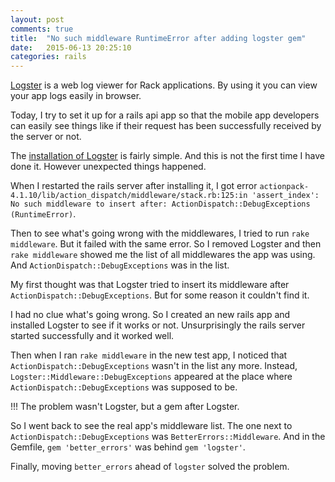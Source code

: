 ```yaml
---
layout: post
comments: true
title:  "No such middleware RuntimeError after adding logster gem"
date:   2015-06-13 20:25:10
categories: rails
---
```


[Logster](https://github.com/discourse/logster) is a web log viewer for Rack
applications.
By using it you can view your app logs easily in browser.

Today, I try to set it up for a rails api app so that the mobile app developers
can easily see things like if their request has been successfully received by
the server or not.

The [installation of Logster](https://github.com/discourse/logster#installation) is fairly simple.
And this is not the first time I have done it.
However unexpected things happened.

When I restarted the rails server after installing it, I got error
`actionpack-4.1.10/lib/action_dispatch/middleware/stack.rb:125:in 'assert_index': No such middleware to insert after: ActionDispatch::DebugExceptions (RuntimeError)`.

Then to see what's going wrong with the middlewares, I tried to run `rake
middleware`.
But it failed with the same error.
So I removed Logster and then `rake middleware` showed me the list of all
middlewares the app was using. And `ActionDispatch::DebugExceptions` was in the
list.

My first thought was that Logster tried to insert its middleware after
`ActionDispatch::DebugExceptions`. But for some reason it couldn't find it.

I had no clue what's going wrong. So I created an new rails app and installed
Logster to see if it works or not. Unsurprisingly the rails server started
successfully and it worked well.

Then when I ran `rake middleware` in the new test app, I noticed
that `ActionDispatch::DebugExceptions` wasn't in the list any more.
Instead, `Logster::Middleware::DebugExceptions` appeared at the place where
`ActionDispatch::DebugExceptions` was supposed to be.

!!! The problem wasn't Logster, but a gem after Logster.

So I went back to see the real app's middleware list. The one next to
`ActionDispatch::DebugExceptions` was `BetterErrors::Middleware`.
And in the Gemfile, `gem 'better_errors'` was behind `gem 'logster'`.

Finally, moving `better_errors` ahead of `logster` solved the problem.
